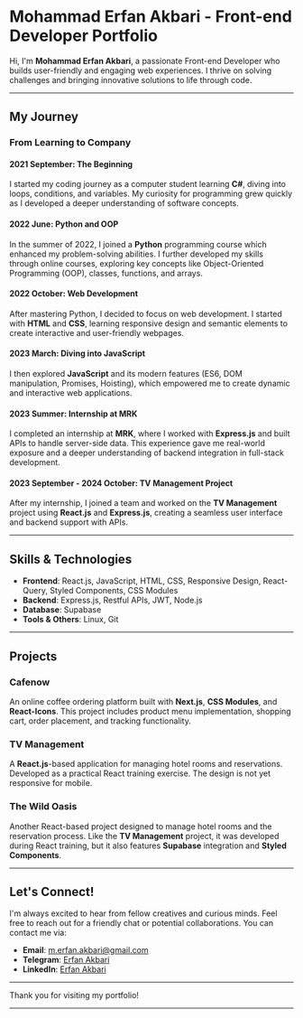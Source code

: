 # Mohammad Erfan Akbari - Front-end Developer Portfolio

Hi, I'm **Mohammad Erfan Akbari**, a passionate Front-end Developer who builds user-friendly and engaging web experiences. I thrive on solving challenges and bringing innovative solutions to life through code.

---

## My Journey

### From Learning to Company

#### 2021 September: The Beginning

I started my coding journey as a computer student learning **C#**, diving into loops, conditions, and variables. My curiosity for programming grew quickly as I developed a deeper understanding of software concepts.

#### 2022 June: Python and OOP

In the summer of 2022, I joined a **Python** programming course which enhanced my problem-solving abilities. I further developed my skills through online courses, exploring key concepts like Object-Oriented Programming (OOP), classes, functions, and arrays.

#### 2022 October: Web Development

After mastering Python, I decided to focus on web development. I started with **HTML** and **CSS**, learning responsive design and semantic elements to create interactive and user-friendly webpages.

#### 2023 March: Diving into JavaScript

I then explored **JavaScript** and its modern features (ES6, DOM manipulation, Promises, Hoisting), which empowered me to create dynamic and interactive web applications.

#### 2023 Summer: Internship at MRK

I completed an internship at **MRK**, where I worked with **Express.js** and built APIs to handle server-side data. This experience gave me real-world exposure and a deeper understanding of backend integration in full-stack development.

#### 2023 September - 2024 October: TV Management Project

After my internship, I joined a team and worked on the **TV Management** project using **React.js** and **Express.js**, creating a seamless user interface and backend support with APIs.

---

## Skills & Technologies

- **Frontend**: React.js, JavaScript, HTML, CSS, Responsive Design, React-Query, Styled Components, CSS Modules
- **Backend**: Express.js, Restful APIs, JWT, Node.js
- **Database**: Supabase
- **Tools & Others**: Linux, Git

---

## Projects

### Cafenow

An online coffee ordering platform built with **Next.js**, **CSS Modules**, and **React-Icons**. This project includes product menu implementation, shopping cart, order placement, and tracking functionality.

### TV Management

A **React.js**-based application for managing hotel rooms and reservations. Developed as a practical React training exercise. The design is not yet responsive for mobile.

### The Wild Oasis

Another React-based project designed to manage hotel rooms and the reservation process. Like the **TV Management** project, it was developed during React training, but it also features **Supabase** integration and **Styled Components**.

---

## Let's Connect!

I'm always excited to hear from fellow creatives and curious minds. Feel free to reach out for a friendly chat or potential collaborations. You can contact me via:

- **Email**: [m.erfan.akbari@gmail.com](mailto:m.erfan.akbari@gmail.com)
- **Telegram**: [Erfan Akbari](https://t.me/mohammaderrfan)
- **LinkedIn**: [Erfan Akbari](https://www.linkedin.com/in/erfan-akbari)

---

Thank you for visiting my portfolio!

---
